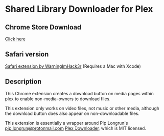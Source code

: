 # Shared Library Downloader for Plex

## Chrome Store Download

[Click here](https://chrome.google.com/webstore/detail/shared-library-downloader/jdlidamgkbjkdogfgelbkkmdaehmeglp)

## Safari version

[Safari extension by WarningImHack3r](https://github.com/WarningImHack3r/plex-shared-library-downloader-safari) (Requires a Mac with Xcode)

## Description

This Chrome extension creates a download button on media pages within plex to enable non-media-owners to download files.

This extension only works on video files, not music or other media, although the download button does also appear on non-downloadable files.

This extension is essentially a wrapper around Pip Longrun's <pip.longrun@protonmail.com> [Plex Downloader](https://piplong.run/plxdwnld), which is MIT licensed.
